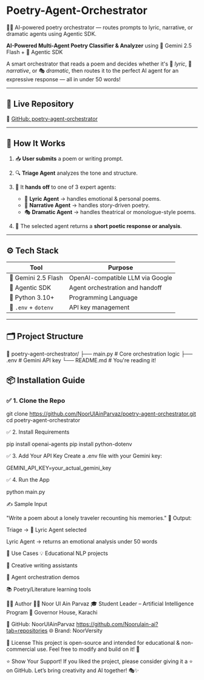# Poetry-Agent-Orchestrator
🤖🎶 AI-powered poetry orchestrator — routes prompts to lyric, narrative, or dramatic agents using Agentic SDK.


 **AI-Powered Multi-Agent Poetry Classifier & Analyzer** using 🔮 Gemini 2.5 Flash + 🧠 Agentic SDK


A smart orchestrator that reads a poem and decides whether it's 🎵 *lyric*, 📖 *narrative*, or 🎭 *dramatic*, then routes it to the perfect AI agent for an expressive response — all in under 50 words!


---

## 🚀 Live Repository

🔗 [GitHub: poetry-agent-orchestrator](https://github.com/NoorUlAinParvaz/poetry-agent-orchestrator)

---

## 🧠 How It Works

1. 📥 **User submits** a poem or writing prompt.

2. 🔍 **Triage Agent** analyzes the tone and structure.

3. 🤝 It **hands off** to one of 3 expert agents:
   - 🎵 **Lyric Agent** → handles emotional & personal poems.
   - 📖 **Narrative Agent** → handles story-driven poetry.
   - 🎭 **Dramatic Agent** → handles theatrical or monologue-style poems.

4. 📝 The selected agent returns a **short poetic response or analysis**.


---


## ⚙️ Tech Stack


| Tool | Purpose |
|------|---------|
| 🔮 Gemini 2.5 Flash | OpenAI-compatible LLM via Google |
| 🧠 Agentic SDK | Agent orchestration and handoff |
| 🐍 Python 3.10+ | Programming Language |
| 📁 `.env` + `dotenv` | API key management |

---


## 🗂️ Project Structure

📁 poetry-agent-orchestrator/
├── main.py # Core orchestration logic
├── .env # Gemini API key
└── README.md # You're reading it!



## 📦 Installation Guide


### ✅ 1. Clone the Repo

git clone https://github.com/NoorUlAinParvaz/poetry-agent-orchestrator.git
cd poetry-agent-orchestrator


✅ 2. Install Requirements

pip install openai-agents
pip install python-dotenv


✅ 3. Add Your API Key
Create a .env file with your Gemini key:


GEMINI_API_KEY=your_actual_gemini_key


✅ 4. Run the App

python main.py


✍️ Sample Input


"Write a poem about a lonely traveler recounting his memories."
👀 Output:


Triage → 🎵 Lyric Agent selected


Lyric Agent → returns an emotional analysis under 50 words


🎯 Use Cases
💡 Educational NLP projects

🎨 Creative writing assistants

🧪 Agent orchestration demos

📚 Poetry/Literature learning tools


🧑‍💻 Author
👩‍💻 Noor Ul Ain Parvaz
🎓 Student Leader – Artificial Intelligence Program
📍 Governor House, Karachi


🔗 GitHub: NoorUlAinParvaz  https://github.com/Noorulain-ai?tab=repositories
🌐 Brand: NoorVersity


📄 License
This project is open-source and intended for educational & non-commercial use.
Feel free to modify and build on it! 🚀


⭐ Show Your Support!
If you liked the project, please consider giving it a ⭐ on GitHub.
Let’s bring creativity and AI together! 🎭✨
